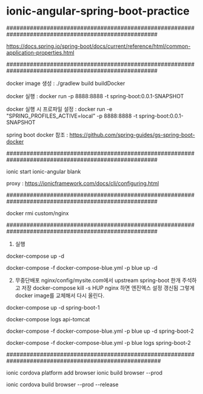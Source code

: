 # ionic-angular-spring-boot-practice

#####################################################################################################

https://docs.spring.io/spring-boot/docs/current/reference/html/common-application-properties.html

#####################################################################################################

docker image 생성 : ./gradlew build buildDocker

docker 실행 : docker run -p 8888:8888 -t spring-boot:0.0.1-SNAPSHOT

docker 실행 시 프로파일 설정 : docker run -e "SPRING_PROFILES_ACTIVE=local" -p 8888:8888 -t spring-boot:0.0.1-SNAPSHOT

spring boot docker 참조 : https://github.com/spring-guides/gs-spring-boot-docker

#####################################################################################################

ionic start ionic-angular blank

proxy : https://ionicframework.com/docs/cli/configuring.html

#####################################################################################################

docker rmi custom/nginx

#####################################################################################################

1. 실행

docker-compose up -d

docker-compose -f docker-compose-blue.yml -p blue up -d

2. 무중단배포
nginx/config/mysite.com에서 upstream spring-boot 한개 주석하고 저장
docker-compose kill -s HUP nginx 하면 엔진엑스 설정 갱신됨
그렇게 docker image를 교체해서 다시 올린다.

docker-compose up -d spring-boot-1

docker-compose logs api-tomcat

docker-compose -f docker-compose-blue.yml -p blue up -d spring-boot-2

docker-compose -f docker-compose-blue.yml -p blue logs spring-boot-2

######################################################################################################

ionic cordova platform add browser
ionic build browser --prod

ionic cordova build browser --prod --release
